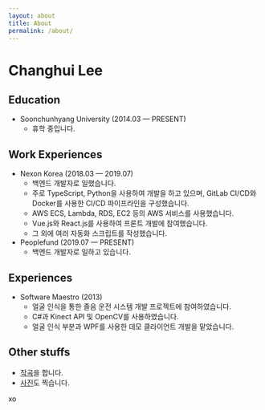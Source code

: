 ```yaml
---
layout: about
title: About
permalink: /about/
---
```


# Changhui Lee


## Education
- Soonchunhyang University (2014.03 — PRESENT)
  + 휴학 중입니다.

## Work Experiences
- Nexon Korea (2018.03 — 2019.07)
  + 백엔드 개발자로 일했습니다.
  + 주로 TypeScript, Python을 사용하여 개발을 하고 있으며, GitLab CI/CD와 Docker를 사용한 CI/CD 파이프라인을 구성했습니다.
  + AWS ECS, Lambda, RDS, EC2 등의 AWS 서비스를 사용했습니다.
  + Vue.js와 React.js를 사용하여 프론트 개발에 참여했습니다.
  + 그 외에 여러 자동화 스크립트를 작성했습니다.
- Peoplefund (2019.07 — PRESENT)
  + 백엔드 개발자로 일하고 있습니다.


## Experiences
- Software Maestro (2013)
  + 얼굴 인식을 통한 졸음 운전 시스템 개발 프로젝트에 참여하였습니다.
  + C#과 Kinect API 및 OpenCV를 사용하였습니다.
  + 얼굴 인식 부분과 WPF를 사용한 데모 클라이언트 개발을 맡았습니다.

## Other stuffs
- [작곡](https://soundcloud.com/finchhead)을 합니다.
- [사진](https://instagram.com/blureffect)도 찍습니다.

xo
